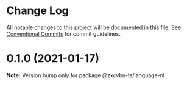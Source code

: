 # Change Log

All notable changes to this project will be documented in this file.
See [Conventional Commits](https://conventionalcommits.org) for commit guidelines.

# 0.1.0 (2021-01-17)

**Note:** Version bump only for package @zxcvbn-ts/language-nl
